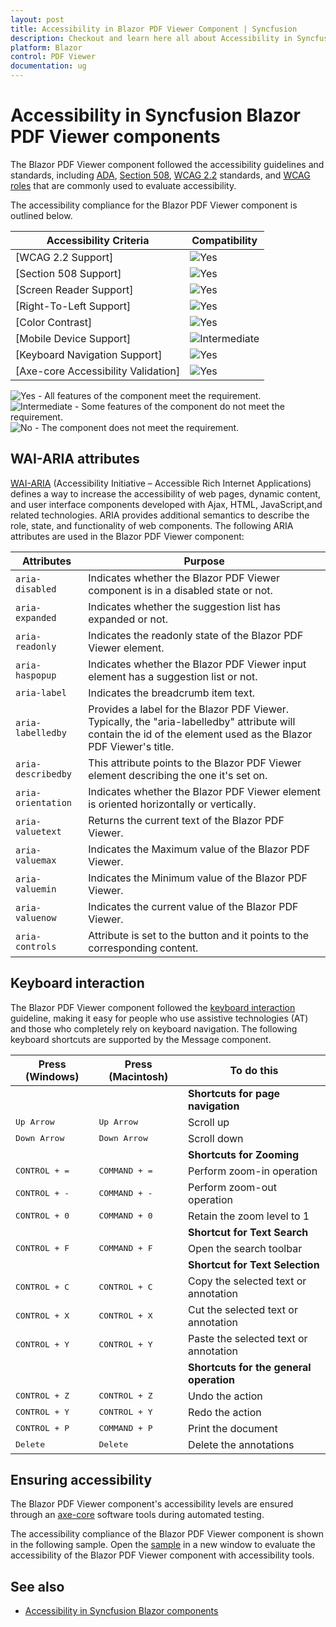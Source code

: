 ```yaml
---
layout: post
title: Accessibility in Blazor PDF Viewer Component | Syncfusion
description: Checkout and learn here all about Accessibility in Syncfusion Blazor PDF Viewer component and more.
platform: Blazor
control: PDF Viewer
documentation: ug
---
```


# Accessibility in Syncfusion Blazor PDF Viewer components

The Blazor PDF Viewer component followed the accessibility guidelines and standards, including [ADA](https://www.ada.gov/), [Section 508](https://www.section508.gov/), [WCAG 2.2](https://www.w3.org/TR/WCAG22/) standards, and [WCAG roles](https://www.w3.org/TR/wai-aria/#roles) that are commonly used to evaluate accessibility.

The accessibility compliance for the Blazor PDF Viewer component is outlined below.

| Accessibility Criteria | Compatibility |
| -- | -- |
| [WCAG 2.2 Support]| <img src="https://cdn.syncfusion.com/content/images/documentation/full.png" alt="Yes"> |
| [Section 508 Support] | <img src="https://cdn.syncfusion.com/content/images/documentation/full.png" alt="Yes"> |
| [Screen Reader Support]| <img src="https://cdn.syncfusion.com/content/images/documentation/full.png" alt="Yes"> |
| [Right-To-Left Support]| <img src="https://cdn.syncfusion.com/content/images/documentation/full.png" alt="Yes"> |
| [Color Contrast] | <img src="https://cdn.syncfusion.com/content/images/documentation/full.png" alt="Yes"> |
| [Mobile Device Support]| <img src="https://cdn.syncfusion.com/content/images/documentation/partial.png" alt="Intermediate"> |
| [Keyboard Navigation Support]| <img src="https://cdn.syncfusion.com/content/images/documentation/full.png" alt="Yes"> |
| [Axe-core Accessibility Validation]| <img src="https://cdn.syncfusion.com/content/images/documentation/full.png" alt="Yes"> |

<style>
    .post .post-content img {
        display: inline-block;
        margin: 0.5em 0;
    }
</style>
<div><img src="https://cdn.syncfusion.com/content/images/documentation/full.png" alt="Yes"> - All features of the component meet the requirement.</div>

<div><img src="https://cdn.syncfusion.com/content/images/documentation/partial.png" alt="Intermediate"> - Some features of the component do not meet the requirement.</div>

<div><img src="https://cdn.syncfusion.com/content/images/documentation/not-supported.png" alt="No"> - The component does not meet the requirement.</div>

## WAI-ARIA attributes

[WAI-ARIA](https://www.w3.org/WAI/ARIA/apg/patterns/alert/) (Accessibility Initiative – Accessible Rich Internet Applications) defines a way to increase the accessibility of web pages, dynamic content, and user interface components developed with Ajax, HTML, JavaScript,and related technologies. ARIA provides additional semantics to describe the role, state, and functionality of web components. The following ARIA attributes are used in the Blazor PDF Viewer component:

| Attributes | Purpose |
| --- | --- |
| `aria-disabled`| Indicates whether the Blazor PDF Viewer component is in a disabled state or not.|
| `aria-expanded`| Indicates whether the suggestion list has expanded or not. |
| `aria-readonly` | Indicates the readonly state of the Blazor PDF Viewer element. |
| `aria-haspopup` | Indicates whether the Blazor PDF Viewer input element has a suggestion list or not. |
| `aria-label` | Indicates the breadcrumb item text. |
| `aria-labelledby` | Provides a label for the Blazor PDF Viewer. Typically, the "aria-labelledby" attribute will contain the id of the element used as the Blazor PDF Viewer's title. |
| `aria-describedby` | This attribute points to the Blazor PDF Viewer element describing the one it's set on. |
| `aria-orientation` | Indicates whether the Blazor PDF Viewer element is oriented horizontally or vertically. |
| `aria-valuetext` | Returns the current text of the Blazor PDF Viewer. |
| `aria-valuemax` | Indicates the Maximum value of the Blazor PDF Viewer. |
| `aria-valuemin` | Indicates the Minimum value of the Blazor PDF Viewer. |
| `aria-valuenow` | Indicates the current value of the Blazor PDF Viewer. |
| `aria-controls` | Attribute is set to the button and it points to the corresponding content. |

## Keyboard interaction

The Blazor PDF Viewer component followed the [keyboard interaction](https://www.w3.org/WAI/ARIA/apg/patterns/alert/#keyboardinteraction) guideline, making it easy for people who use assistive technologies (AT) and those who completely rely on keyboard navigation. The following keyboard shortcuts are supported by the Message component.

| **Press (Windows)** |**Press (Macintosh)** | **To do this** |
| --- | --- | --- |
|||**Shortcuts for page navigation**|
|<kbd>Up Arrow</kbd> |<kbd>Up Arrow </kbd> |Scroll up|
| <kbd>Down Arrow</kbd> | <kbd>Down Arrow</kbd> | Scroll down|
|||**Shortcuts for Zooming**|
|<kbd>CONTROL + =</kbd> |<kbd>COMMAND + =</kbd> | Perform zoom-in operation |
| <kbd>CONTROL + -</kbd> | <kbd>COMMAND + -</kbd> | Perform zoom-out operation |
|<kbd>CONTROL + 0</kbd> |<kbd>COMMAND + 0</kbd> | Retain the zoom level to 1 |
|||**Shortcut for Text Search**|
| <kbd>CONTROL + F</kbd> | <kbd>COMMAND + F</kbd> |Open the search toolbar|
|||**Shortcut for Text Selection**|
|<kbd>CONTROL + C</kbd> |<kbd>CONTROL + C</kbd> | Copy the selected text or annotation |
| <kbd>CONTROL + X</kbd> | <kbd>CONTROL + X</kbd> |Cut the selected text or annotation |
|<kbd>CONTROL + Y</kbd> |<kbd>CONTROL + Y</kbd> |Paste the selected text or annotation |
|||**Shortcuts for the general operation**|
| <kbd>CONTROL + Z</kbd> | <kbd>CONTROL + Z</kbd> |Undo the action|
|<kbd>CONTROL + Y</kbd> |<kbd>CONTROL + Y</kbd> |Redo the action|
| <kbd>CONTROL + P</kbd> | <kbd>COMMAND + P</kbd> |Print the document|
|<kbd>Delete</kbd> |<kbd>Delete</kbd> |Delete the annotations|

## Ensuring accessibility

The Blazor PDF Viewer component's accessibility levels are ensured through an [axe-core](https://www.npmjs.com/package/axe-core) software tools during automated testing.

The accessibility compliance of the Blazor PDF Viewer component is shown in the following sample. Open the [sample](https://blazor.syncfusion.com/accessibility/pdfviewer) in a new window to evaluate the accessibility of the Blazor PDF Viewer component with accessibility tools.

## See also

* [Accessibility in Syncfusion Blazor components](https://blazor.syncfusion.com/documentation/common/accessibility)